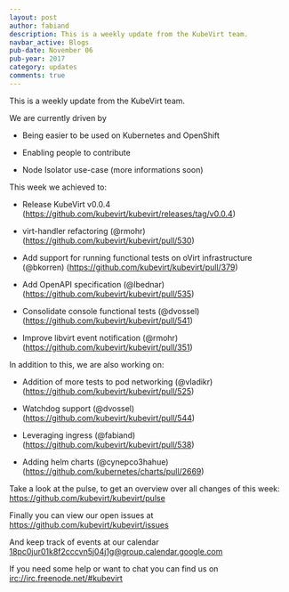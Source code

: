 ```yaml
---
layout: post
author: fabiand
description: This is a weekly update from the KubeVirt team.
navbar_active: Blogs
pub-date: November 06
pub-year: 2017
category: updates
comments: true
---
```


This is a weekly update from the KubeVirt team.

We are currently driven by

-   Being easier to be used on Kubernetes and OpenShift

-   Enabling people to contribute

-   Node Isolator use-case (more informations soon)

<!-- more -->
This week we achieved to:

-   Release KubeVirt v0.0.4
    (<https://github.com/kubevirt/kubevirt/releases/tag/v0.0.4>)

-   virt-handler refactoring (@rmohr)
    (<https://github.com/kubevirt/kubevirt/pull/530>)

-   Add support for running functional tests on oVirt infrastructure
    (@bkorren) (<https://github.com/kubevirt/kubevirt/pull/379>)

-   Add OpenAPI specification (@lbednar)
    (<https://github.com/kubevirt/kubevirt/pull/535>)

-   Consolidate console functional tests (@dvossel)
    (<https://github.com/kubevirt/kubevirt/pull/541>)

-   Improve libvirt event notification (@rmohr)
    (<https://github.com/kubevirt/kubevirt/pull/351>)

In addition to this, we are also working on:

-   Addition of more tests to pod networking (@vladikr)
    (<https://github.com/kubevirt/kubevirt/pull/525>)

-   Watchdog support (@dvossel)
    (<https://github.com/kubevirt/kubevirt/pull/544>)

-   Leveraging ingress (@fabiand)
    (<https://github.com/kubevirt/kubevirt/pull/538>)

-   Adding helm charts (@cynepco3hahue)
    (<https://github.com/kubernetes/charts/pull/2669>)

Take a look at the pulse, to get an overview over all changes of this
week: <https://github.com/kubevirt/kubevirt/pulse>

Finally you can view our open issues at
<https://github.com/kubevirt/kubevirt/issues>

And keep track of events at our calendar
[18pc0jur01k8f2cccvn5j04j1g@group.calendar.google.com](https://calendar.google.com/calendar/embed?src=18pc0jur01k8f2cccvn5j04j1g@group.calendar.google.com)

If you need some help or want to chat you can find us on
<irc://irc.freenode.net/#kubevirt>
